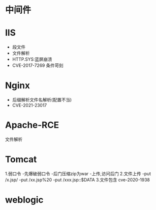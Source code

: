 # 中间件
# IIS
* 段文件
* 文件解析
* HTTP.SYS:蓝屏崩溃
* CVE-2017-7269 条件苛刻
# Nginx
* 后缀解析文件名解析(配置不当)
* CVE-2021-23017
# Apache-RCE
文件解析
# Tomcat
1.弱口令
-先爆破弱口令
-后门压缩zip为war
-上传,访问后门
2.文件上传
-put /x.jsp/
-put /xx.jsp%20
-put /xxx.jsp::$DATA
3.文件包含
cve-2020-1938
# weblogic
 